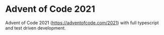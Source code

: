 # Advent of Code 2021

Advent of Code 2021 (https://adventofcode.com/2021) with full typescript and test driven development.
